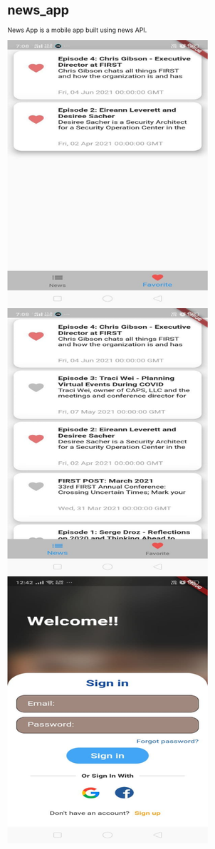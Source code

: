 # news_app

News App is a mobile app built using news API. 

<img src="images/news1.jpg" height = 600 width = 450>
<img src="images/news2.jpg" height = 600 width = 450>
<img src="images/news3.jpg" height = 600 width = 450>
